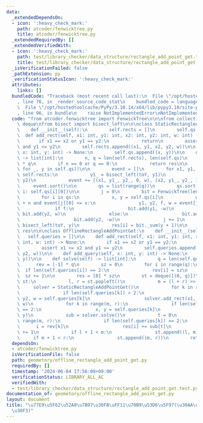 ```yaml
---
data:
  _extendedDependsOn:
  - icon: ':heavy_check_mark:'
    path: atcoder/fenwicktree.py
    title: atcoder/fenwicktree.py
  _extendedRequiredBy: []
  _extendedVerifiedWith:
  - icon: ':heavy_check_mark:'
    path: test/library_checker/data_structure/rectangle_add_point_get.test.py
    title: test/library_checker/data_structure/rectangle_add_point_get.test.py
  _isVerificationFailed: false
  _pathExtension: py
  _verificationStatusIcon: ':heavy_check_mark:'
  attributes:
    links: []
  bundledCode: "Traceback (most recent call last):\n  File \"/opt/hostedtoolcache/PyPy/3.10.14/x64/lib/pypy3.10/site-packages/onlinejudge_verify/documentation/build.py\"\
    , line 76, in _render_source_code_stat\n    bundled_code = language.bundle(\n\
    \  File \"/opt/hostedtoolcache/PyPy/3.10.14/x64/lib/pypy3.10/site-packages/onlinejudge_verify/languages/python.py\"\
    , line 96, in bundle\n    raise NotImplementedError\nNotImplementedError\n"
  code: "from atcoder.fenwicktree import FenwickTree\n\n\nfrom collections import\
    \ deque\nfrom bisect import bisect_left\n\n\nclass StaticRectangleAddPointGet:\n\
    \    def __init__(self):\n        self.rects = []\n        self.qs = []\n\n  \
    \  def add_rect(self, x1: int, y1: int, x2: int, y2: int, w: int) -> None:\n \
    \       if x1 == x2 or y1 == y2:\n            return\n        assert x1 <= x2\
    \ and y1 <= y2\n        self.rects.append((x1, y1, x2, y2, w))\n\n    def add_query(self,\
    \ x: int, y: int) -> None:\n        self.qs.append((x, y))\n\n    def solve(self)\
    \ -> list[int]:\n        n, q = len(self.rects), len(self.qs)\n        res = [0]\
    \ * q\n        if n == 0 or q == 0:\n            return res\n\n        toY = sorted(set(y\
    \ for _, y in self.qs))\n\n        event = []\n        for x1, y1, x2, y2, w in\
    \ self.rects:\n            y1_ = bisect_left(toY, y1)\n            y2_ = bisect_left(toY,\
    \ y2)\n            event += [(x1, y1_, y2_, 0, w), (x2, y1_, y2_, 1, w)]\n   \
    \     event.sort()\n\n        qs = list(range(q))\n        qs.sort(key=lambda\
    \ i: self.qs[i][0])\n\n        j = 0\n        bit = FenwickTree(len(toY) + 1)\n\
    \        for i in qs:\n            x, y = self.qs[i]\n            while j < n\
    \ + n and event[j][0] <= x:\n                y1, y2, f, w = event[j][1:]\n   \
    \             if f:\n                    bit.add(y1, -w)\n                   \
    \ bit.add(y2, w)\n                else:\n                    bit.add(y1, w)\n\
    \                    bit.add(y2, -w)\n                j += 1\n            y =\
    \ bisect_left(toY, y)\n            res[i] = bit._sum(y + 1)\n\n        return\
    \ res\n\n\nclass OfflineRectangleAddPointGet:\n    def __init__(self):\n     \
    \   self.queries = []\n\n    def add_rect(self, x1: int, y1: int, x2: int, y2:\
    \ int, w: int) -> None:\n        if x1 == x2 or y1 == y2:\n            return\n\
    \        assert x1 <= x2 and y1 <= y2\n        self.queries.append((x1, y1, x2,\
    \ y2, w))\n\n    def add_query(self, x: int, y: int) -> None:\n        self.queries.append((x,\
    \ y))\n\n    def solve(self) -> list[int]:\n        q = len(self.queries)\n  \
    \      rev = [-1] * q\n        sz = 0\n        for i in range(q):\n          \
    \  if len(self.queries[i]) == 2:\n                rev[i] = sz\n              \
    \  sz += 1\n\n        res = [0] * sz\n        st = deque([(0, q)])\n        while\
    \ st:\n            l, r = st.popleft()\n            m = (l + r) >> 1\n       \
    \     solver = StaticRectangleAddPointGet()\n            for k in range(l, m):\n\
    \                if len(self.queries[k]) > 2:\n                    x1, y1, x2,\
    \ y2, w = self.queries[k]\n                    solver.add_rect(x1, y1, x2, y2,\
    \ w)\n            for k in range(m, r):\n                if len(self.queries[k])\
    \ == 2:\n                    x, y = self.queries[k]\n                    solver.add_query(x,\
    \ y)\n            sub = solver.solve()\n            t = 0\n            for k in\
    \ range(m, r):\n                if len(self.queries[k]) == 2:\n              \
    \      i = rev[k]\n                    res[i] += sub[t]\n                    t\
    \ += 1\n            if l + 1 < m:\n                st.append((l, m))\n       \
    \     if m + 1 < r:\n                st.append((m, r))\n        return res\n"
  dependsOn:
  - atcoder/fenwicktree.py
  isVerificationFile: false
  path: geometory/offline_rectangle_add_point_get.py
  requiredBy: []
  timestamp: '2024-06-04 17:56:08+09:00'
  verificationStatus: LIBRARY_ALL_AC
  verifiedWith:
  - test/library_checker/data_structure/rectangle_add_point_get.test.py
documentation_of: geometory/offline_rectangle_add_point_get.py
layout: document
title: "\u77E9\u5F62\u52A0\u7B97\u30FB\uFF11\u70B9\u53D6\u5F97(\u30AA\u30D5\u30E9\u30A4\
  \u30F3)"
---
```

